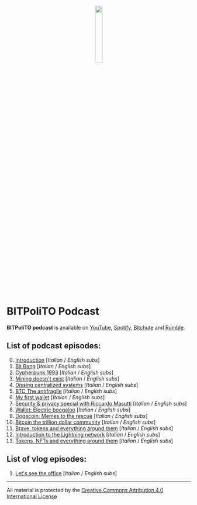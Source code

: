 <p align="center">
  <img width="20%" height="20%" src="https://i.imgur.com/Foy1Spx.png" />
</p>

# BITPoliTO Podcast
**BITPoliTO podcast** is available on [YouTube], [Spotify], [Bitchute] and [Rumble].

## List of podcast episodes:
0. [Introduction](https://youtu.be/sQsK0Ec8xmU) [*Italian* / *English subs*]
1. [Bit Bang](https://youtu.be/Mn0F-TQUwLQ) [*Italian* / *English subs*]
2. [Cypherpunk 1993](https://youtu.be/5lO6ggKN0Lg) [*Italian* / *English subs*]
3. [Mining doesn't exist](https://youtu.be/2aKFMP1sElw) [*Italian* / *English subs*]
4. [Dissing centralized systems](https://youtu.be/sjjX82NvfHk) [*Italian* / *English subs*]
5. [BTC The antifragile](https://youtu.be/Bta0bfYu_fs) [*Italian* / *English subs*]
6. [My first wallet](https://youtu.be/leQnMZOX7ow) [*Italian* / *English subs*]
7. [Security & privacy special with Riccardo Masutti](https://youtu.be/a24KDt8VRBg) [*Italian* / *English subs*]
8. [Wallet: Electric boogaloo](https://youtu.be/qZDxosft0SI) [*Italian* / *English subs*]
9. [Dogecoin: Memes to the rescue](https://youtu.be/PVK5fRPB7z4) [*Italian* / *English subs*]
10. [Bitcoin the trillion dollar community](https://youtu.be/s7sKf7uUl7U) [*Italian* / *English subs*]
11. [Brave, tokens and everything around them](https://youtu.be/VmipyXS0_V4) [*Italian* / *English subs*]
12. [Introduction to the Lightning network](https://youtu.be/2EeUyfNw6Qg) [*Italian* / *English subs*]
13. [Tokens, NFTs and everything around them](https://youtu.be/0SSwyJ2hk0k) [*Italian* / *English subs*]

## List of vlog episodes:
1. [Let's see the office](https://youtu.be/SMsmtPD1T1I) [*Italian* / *English subs*]

----
All material is protected by the [Creative Commons Attribution 4.0 International License]


[YouTube]: https://www.youtube.com/c/BITPoliTo/videos
[Spotify]: https://open.spotify.com/show/3xXqSrkyLloGhTozWMnuhH?si=ntmJ3CxoRha9tesux1LJ1g
[Bitchute]: https://www.bitchute.com/video/0RmhGdp9jhP6/
[Rumble]: https://rumble.com/vbgy4y-0-introduzione-al-podcast.html
[Creative Commons Attribution 4.0 International License]: https://creativecommons.org/licenses/by/4.0/
